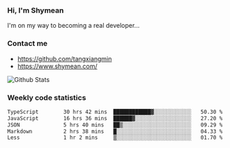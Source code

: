 ### Hi, I'm Shymean

I'm on my way to becoming a real developer...

### Contact me

- <https://github.com/tangxiangmin>
- <https://www.shymean.com/>

![Github Stats](https://github-readme-stats.vercel.app/api?username=tangxiangmin&show_icons=true&theme=dark)


###  Weekly code statistics

<!--START_SECTION:waka-->

```txt
TypeScript        30 hrs 42 mins  ████████████▓░░░░░░░░░░░░   50.30 %
JavaScript        16 hrs 36 mins  ██████▓░░░░░░░░░░░░░░░░░░   27.20 %
JSON              5 hrs 40 mins   ██▒░░░░░░░░░░░░░░░░░░░░░░   09.29 %
Markdown          2 hrs 38 mins   █░░░░░░░░░░░░░░░░░░░░░░░░   04.33 %
Less              1 hr 2 mins     ▒░░░░░░░░░░░░░░░░░░░░░░░░   01.70 %
```

<!--END_SECTION:waka-->
